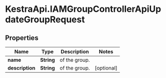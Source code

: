 # KestraApi.IAMGroupControllerApiUpdateGroupRequest

## Properties

Name | Type | Description | Notes
------------ | ------------- | ------------- | -------------
**name** | **String** | of the group. | 
**description** | **String** | of the group. | [optional] 


